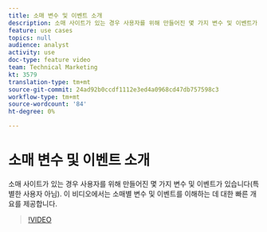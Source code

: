 ```yaml
---
title: 소매 변수 및 이벤트 소개
description: 소매 사이트가 있는 경우 사용자를 위해 만들어진 몇 가지 변수 및 이벤트가 있습니다(특별한 사용자 아님). 이 비디오에서는 소매별 변수 및 이벤트를 이해하는 데 대한 빠른 개요를 제공합니다.
feature: use cases
topics: null
audience: analyst
activity: use
doc-type: feature video
team: Technical Marketing
kt: 3579
translation-type: tm+mt
source-git-commit: 24ad92b0ccdf1112e3ed4a0968cd47db757598c3
workflow-type: tm+mt
source-wordcount: '84'
ht-degree: 0%

---
```



# 소매 변수 및 이벤트 소개

소매 사이트가 있는 경우 사용자를 위해 만들어진 몇 가지 변수 및 이벤트가 있습니다(특별한 사용자 아님). 이 비디오에서는 소매별 변수 및 이벤트를 이해하는 데 대한 빠른 개요를 제공합니다.

>[!VIDEO](https://video.tv.adobe.com/v/28750/?quality=12)
